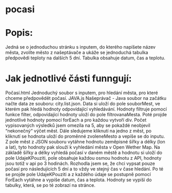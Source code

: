 # pocasi
# Popis:
Jedná se o jednoduchou stránku s inputem, do kterého napíšete název města, zvolíte město z našeptávače a ukáže se jednoduchá tabulka předpovědi teploty na dalších 5 dní. Tabulka obsahuje datum, čas a teplotu. 
# Jak jednotlivé části funngují:
Počasí.html
Jednoduchý soubor s inputem, pro hledání města, pro které chceme předpovědět počasí.
JAVA.js
Našeprávač - Java soubor na začátku načte data ze souboru: city.list.json. Data si uloží do pole souborMest, ve kterém pak hledá hodnoty odpovídající vyhledávání. Hodnoty filtruje pomocí funkce filter, odpovídající hodnoty uloží do pole filtrovanaMesta. Poté projde jednotlivé hodnoty pomocí forEach a pro každou vytvoří div. Počet vypisovaných výsledků jsem omezila na 5, aby se pokaždé neobjevil “nekonečný“ výčet měst.
Dále sledujeme kliknutí na jedno z měst, po kliknutí se hodnota uloží do proměnné zvoleneMesto a vepíše se do inputu. Z pole měst z JSON souboru vytáhne hodnotu zeměpisné šířky a délky (lon a lat), tyto hodnoty pak slouží k vyhledání města v Open Wether Map. Na základě šířky a délky vyhledá počasí v daném městě a hodnotu si uloží do pole UdajeKPouziti, pole obsahuje každou osmou hodnotu z API, hodnoty jsou totiž v api po 3 hodinách. Rozhodla jsem se, že chci vypsat pouze počasí pro následujících 5 dní a to vždy ve stejný čas v čase hledání. 
Po té se projde pole UdajeKPouziti a z každého údaje se postupně pomocí ForEach vytáhne a vypíše datum, čas a teplota. Hodnoty se vypíší do tabulky, která, se po té zobrazí na stránce. 
